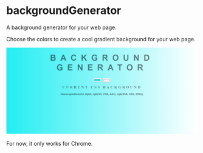 # backgroundGenerator
A background generator for your web page.

Choose the colors to create a cool gradient background for your web page.

![Web page image](/img/web_img.jpg?raw=true "Web page image")

For now, it only works for Chrome.
